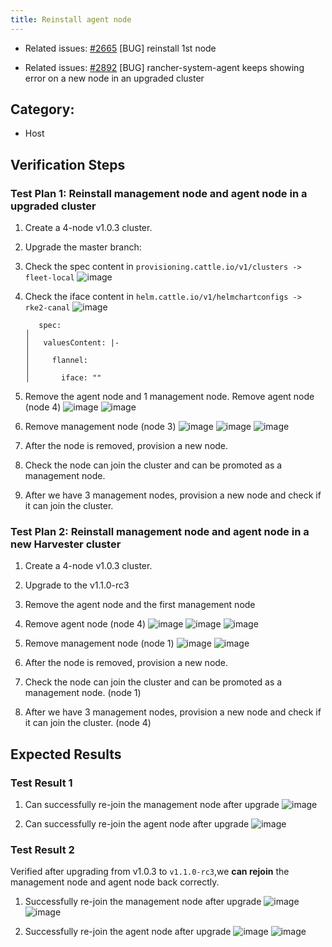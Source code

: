 ```yaml
---
title: Reinstall agent node
---
```


* Related issues: [#2665](https://github.com/harvester/harvester/issues/2665) [BUG] reinstall 1st node

* Related issues: [#2892](https://github.com/harvester/harvester/issues/2892) [BUG] rancher-system-agent keeps showing error on a new node in an upgraded cluster
   
## Category:
* Host

## Verification Steps
### Test Plan 1: Reinstall management node and agent node in a upgraded cluster
1. Create a 4-node v1.0.3 cluster.
1. Upgrade the master branch:
1. Check the spec content in `provisioning.cattle.io/v1/clusters -> fleet-local`
   ![image](https://user-images.githubusercontent.com/29251855/196139161-7b6e6e84-692d-4f4f-a978-62fc50f64f06.png)
1. Check the iface content in `helm.cattle.io/v1/helmchartconfigs -> rke2-canal`
   ![image](https://user-images.githubusercontent.com/29251855/196141139-e4ff668e-287a-4722-865d-a7c0f145c862.png)
   ```
      spec:                                                                                                                                                                                      │
   │   valuesContent: |-                                                                                                                                                                        │
   │     flannel:                                                                                                                                                                               │
   │       iface: "" 
   ```

1. Remove the agent node and 1 management node. Remove agent node (node 4)
   ![image](https://user-images.githubusercontent.com/29251855/196138324-83b64d50-0236-4110-86c2-551ae046a406.png)
   ![image](https://user-images.githubusercontent.com/29251855/196138906-e77de8f0-d61d-4a91-82b2-e36cbbb6462a.png)
  
1. Remove management node (node 3)
   ![image](https://user-images.githubusercontent.com/29251855/196139707-ce8cc444-21fb-4bba-a040-9b09e0ae7fa9.png)
   ![image](https://user-images.githubusercontent.com/29251855/196139906-ff92320f-f5f7-4fb5-af20-5cf0f3fe36b9.png)
   ![image](https://user-images.githubusercontent.com/29251855/196147230-7c0b1835-c219-41b2-b0b8-32bae9962f27.png)

1. After the node is removed, provision a new node.
1. Check the node can join the cluster and can be promoted as a management node.
1. After we have 3 management nodes, provision a new node and check if it can join the cluster.  

### Test Plan 2: Reinstall management node and agent node in a new Harvester cluster
1. Create a 4-node v1.0.3 cluster.
1. Upgrade to the v1.1.0-rc3
1. Remove the agent node and the first management node 
1. Remove agent node (node 4)
      ![image](https://user-images.githubusercontent.com/29251855/196345973-36d62a3d-e2a5-4261-90a6-4d7e89425726.png)
      ![image](https://user-images.githubusercontent.com/29251855/196346046-76f1ceb3-a5a2-4988-bb3f-3dc090383199.png)
      ![image](https://user-images.githubusercontent.com/29251855/196346128-5e69b595-241a-4c15-b6ac-2f967e4561f4.png)

1. Remove management node (node 1)
      ![image](https://user-images.githubusercontent.com/29251855/196347345-1ff6de57-8870-4592-ba36-1039be6a9e09.png)
      ![image](https://user-images.githubusercontent.com/29251855/196347501-417a40a5-a669-4d21-b94e-d9f546737085.png)

1. After the node is removed, provision a new node.
1. Check the node can join the cluster and can be promoted as a management node. (node 1) 
1. After we have 3 management nodes, provision a new node and check if it can join the cluster. (node 4)

## Expected Results

### Test Result 1
1. Can successfully re-join the management node after upgrade 
  ![image](https://user-images.githubusercontent.com/29251855/196159969-9c8acb11-b9fe-4501-94d5-74545579ef4d.png)

1. Can successfully re-join the agent node after upgrade 
  ![image](https://user-images.githubusercontent.com/29251855/196164183-20c4498a-c4c6-4033-a527-d3c8ff84f8aa.png)


### Test Result 2
Verified after upgrading from v1.0.3 to `v1.1.0-rc3`,we **can rejoin** the management node and agent node back correctly. 

1. Successfully re-join the management node after upgrade 
   ![image](https://user-images.githubusercontent.com/29251855/196353489-ea323d20-4028-411a-ba32-5fbb7ae4ae2f.png)
   ![image](https://user-images.githubusercontent.com/29251855/196353521-6882c3e4-f374-4c9f-a190-8b5929b8e9e5.png)

1. Successfully re-join the agent node after upgrade 
   ![image](https://user-images.githubusercontent.com/29251855/196358018-f9b7f72c-cfa4-4e6f-a25e-a8818e1f491b.png)
   ![image](https://user-images.githubusercontent.com/29251855/196358073-29b879be-1e0c-465e-9327-6430111d4436.png)